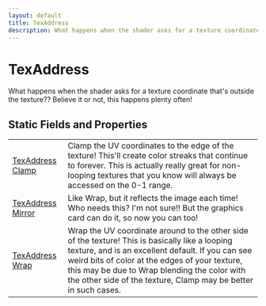 ```yaml
---
layout: default
title: TexAddress
description: What happens when the shader asks for a texture coordinate that's outside the texture?? Believe it or not, this happens plenty often!
---
```

# TexAddress

What happens when the shader asks for a texture coordinate
that's outside the texture?? Believe it or not, this happens plenty
often!




## Static Fields and Properties

|  |  |
|--|--|
|[TexAddress]({{site.url}}/Pages/Reference/TexAddress.html) [Clamp]({{site.url}}/Pages/Reference/TexAddress/Clamp.html)|Clamp the UV coordinates to the edge of the texture! This'll create color streaks that continue to forever. This is actually really great for non-looping textures that you know will always be accessed on the 0-1 range.|
|[TexAddress]({{site.url}}/Pages/Reference/TexAddress.html) [Mirror]({{site.url}}/Pages/Reference/TexAddress/Mirror.html)|Like Wrap, but it reflects the image each time! Who needs this? I'm not sure!! But the graphics card can do it, so now you can too!|
|[TexAddress]({{site.url}}/Pages/Reference/TexAddress.html) [Wrap]({{site.url}}/Pages/Reference/TexAddress/Wrap.html)|Wrap the UV coordinate around to the other side of the texture! This is basically like a looping texture, and is an excellent default. If you can see weird bits of color at the edges of your texture, this may be due to Wrap blending the color with the other side of the texture, Clamp may be better in such cases.|


